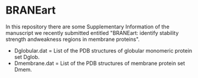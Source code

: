# BRANEart

In this repository there are some Supplementary Information of the manuscript we recently submitted entitled "BRANEart: identify stability strength andweakness regions in membrane proteins".

- Dglobular.dat = List of the PDB structures of globular monomeric protein set Dglob.
- Dmembrane.dat = List of the PDB structures of membrane protein set Dmem.  
